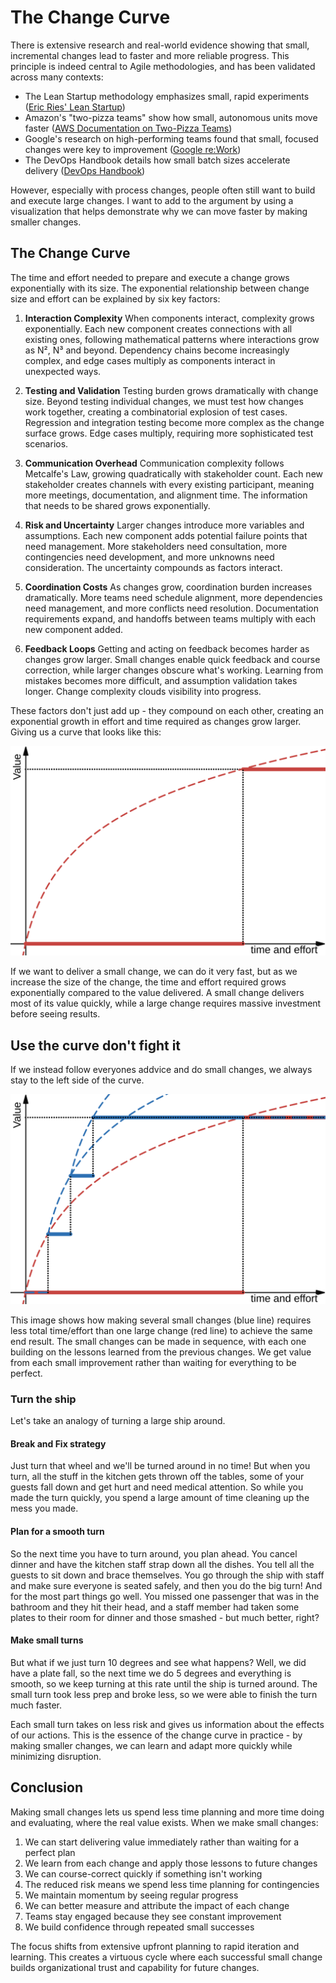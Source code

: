 # The Change Curve 

There is extensive research and real-world evidence showing that small, incremental changes lead to faster and more reliable progress. This principle is indeed central to Agile methodologies, and has been validated across many contexts:

- The Lean Startup methodology emphasizes small, rapid experiments ([Eric Ries' Lean Startup](https://theleanstartup.com/principles))
- Amazon's "two-pizza teams" show how small, autonomous units move faster ([AWS Documentation on Two-Pizza Teams](https://docs.aws.amazon.com/whitepapers/latest/introduction-devops-aws/two-pizza-teams.html))
- Google's research on high-performing teams found that small, focused changes were key to improvement ([Google re:Work](https://rework.withgoogle.com/))
- The DevOps Handbook details how small batch sizes accelerate delivery ([DevOps Handbook](https://itrevolution.com/product/the-devops-handbook/))

However, especially with process changes, people often still want to build and execute large changes. I want to add to the argument by using a visualization that helps demonstrate why we can move faster by making smaller changes.

## The Change Curve

The time and effort needed to prepare and execute a change grows exponentially with its size. The exponential relationship between change size and effort can be explained by six key factors:

1. **Interaction Complexity**
When components interact, complexity grows exponentially. Each new component creates connections with all existing ones, following mathematical patterns where interactions grow as N², N³ and beyond. Dependency chains become increasingly complex, and edge cases multiply as components interact in unexpected ways.

2. **Testing and Validation**
Testing burden grows dramatically with change size. Beyond testing individual changes, we must test how changes work together, creating a combinatorial explosion of test cases. Regression and integration testing become more complex as the change surface grows. Edge cases multiply, requiring more sophisticated test scenarios.

3. **Communication Overhead**
Communication complexity follows Metcalfe's Law, growing quadratically with stakeholder count. Each new stakeholder creates channels with every existing participant, meaning more meetings, documentation, and alignment time. The information that needs to be shared grows exponentially.

4. **Risk and Uncertainty**
Larger changes introduce more variables and assumptions. Each new component adds potential failure points that need management. More stakeholders need consultation, more contingencies need development, and more unknowns need consideration. The uncertainty compounds as factors interact.

5. **Coordination Costs**
As changes grow, coordination burden increases dramatically. More teams need schedule alignment, more dependencies need management, and more conflicts need resolution. Documentation requirements expand, and handoffs between teams multiply with each new component added.

6. **Feedback Loops**
Getting and acting on feedback becomes harder as changes grow larger. Small changes enable quick feedback and course correction, while larger changes obscure what's working. Learning from mistakes becomes more difficult, and assumption validation takes longer. Change complexity clouds visibility into progress.

These factors don't just add up - they compound on each other, creating an exponential growth in effort and time required as changes grow larger. Giving us a curve that looks like this:

![Time/Effort to Change Curve](../change%20curve.svg)

If we want to deliver a small change, we can do it very fast, but as we increase the size of the change, the time and effort required grows exponentially compared to the value delivered. A small change delivers most of its value quickly, while a large change requires massive investment before seeing results.

## Use the curve don't fight it

If we instead follow everyones addvice and do small changes, we always stay to the left side of the curve.

![Small vs Large Changes](../smallvslargechangecurve.svg)


This image shows how making several small changes (blue line) requires less total time/effort than one large change (red line) to achieve the same end result. The small changes can be made in sequence, with each one building on the lessons learned from the previous changes. We get value from each small improvement rather than waiting for everything to be perfect.

### Turn the ship
Let's take an analogy of turning a large ship around.

#### Break and Fix strategy
Just turn that wheel and we'll be turned around in no time! But when you turn, all the stuff in the kitchen gets thrown off the tables, some of your guests fall down and get hurt and need medical attention. So while you made the turn quickly, you spend a large amount of time cleaning up the mess you made.

#### Plan for a smooth turn
So the next time you have to turn around, you plan ahead. You cancel dinner and have the kitchen staff strap down all the dishes. You tell all the guests to sit down and brace themselves. You go through the ship with staff and make sure everyone is seated safely, and then you do the big turn! And for the most part things go well. You missed one passenger that was in the bathroom and they hit their head, and a staff member had taken some plates to their room for dinner and those smashed - but much better, right?

#### Make small turns
But what if we just turn 10 degrees and see what happens? Well, we did have a plate fall, so the next time we do 5 degrees and everything is smooth, so we keep turning at this rate until the ship is turned around. The small turn took less prep and broke less, so we were able to finish the turn much faster.

Each small turn takes on less risk and gives us information about the effects of our actions. This is the essence of the change curve in practice - by making smaller changes, we can learn and adapt more quickly while minimizing disruption.

## Conclusion

Making small changes lets us spend less time planning and more time doing and evaluating, where the real value exists. When we make small changes:

1. We can start delivering value immediately rather than waiting for a perfect plan
2. We learn from each change and apply those lessons to future changes
3. We can course-correct quickly if something isn't working
4. The reduced risk means we spend less time planning for contingencies
5. We maintain momentum by seeing regular progress
6. We can better measure and attribute the impact of each change
7. Teams stay engaged because they see constant improvement
8. We build confidence through repeated small successes

The focus shifts from extensive upfront planning to rapid iteration and learning. This creates a virtuous cycle where each successful small change builds organizational trust and capability for future changes.

